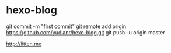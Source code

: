 # hexo-blog

git commit -m "first commit"
git remote add origin https://github.com/yudianr/hexo-blog.git
git push -u origin master



http://litten.me
